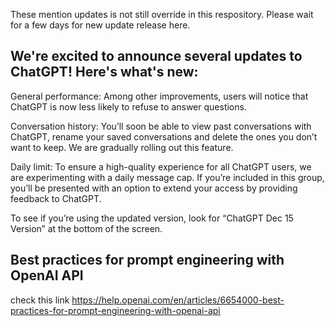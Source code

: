 These mention updates is not still override in this respository. Please wait for a few days for new update release here.
## We're excited to announce several updates to ChatGPT! Here's what's new:

General performance: Among other improvements, users will notice that ChatGPT is now less likely to refuse to answer questions. 

Conversation history: You’ll soon be able to view past conversations with ChatGPT, rename your saved conversations and delete the ones you don’t want to keep. We are gradually rolling out this feature.

Daily limit: To ensure a high-quality experience for all ChatGPT users, we are experimenting with a daily message cap. If you’re included in this group, you’ll be presented with an option to extend your access by providing feedback to ChatGPT. 

To see if you’re using the updated version, look for “ChatGPT Dec 15 Version” at the bottom of the screen.


## Best practices for prompt engineering with OpenAI API
check this link https://help.openai.com/en/articles/6654000-best-practices-for-prompt-engineering-with-openai-api
